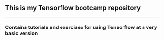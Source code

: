 ## This is my Tensorflow bootcamp repository
----------------------------------------------
### Contains tutorials and exercises for using Tensorflow at a very basic version
